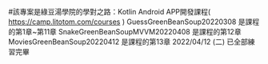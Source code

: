 #該專案是綠豆湯學院的學對之路：Kotlin Android APP開發課程( https://camp.litotom.com/courses )
GuessGreenBeanSoup20220308     是課程的第1章~第11章
SnakeGreenBeanSoupMVVM20220408 是課程的第12章
MoviesGreenBeanSoup20220412    是課程的第13章
2022/04/12 (二) 已全部練習完畢

